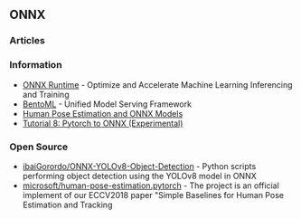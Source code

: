 ## ONNX


### Articles


### Information
- [ONNX Runtime](https://onnxruntime.ai/) - Optimize and Accelerate Machine Learning Inferencing and Training
- [BentoML](https://docs.bentoml.org/en/latest/index.html) - Unified Model Serving Framework
- [Human Pose Estimation and ONNX Models](https://satyajit.theschoolof.ai/TSAI-DeepVision-EVA4.0-Phase-2/05-HumanPoseEstimation-ONNX/)
- [Tutorial 8: Pytorch to ONNX (Experimental)](https://mmdetection.readthedocs.io/en/v2.19.1/tutorials/pytorch2onnx.html)


### Open Source
- [ibaiGorordo/ONNX-YOLOv8-Object-Detection](https://github.com/ibaiGorordo/ONNX-YOLOv8-Object-Detection) - Python scripts performing object detection using the YOLOv8 model in ONNX
- [microsoft/human-pose-estimation.pytorch](https://github.com/microsoft/human-pose-estimation.pytorch) - The project is an official implement of our ECCV2018 paper "Simple Baselines for Human Pose Estimation and Tracking

